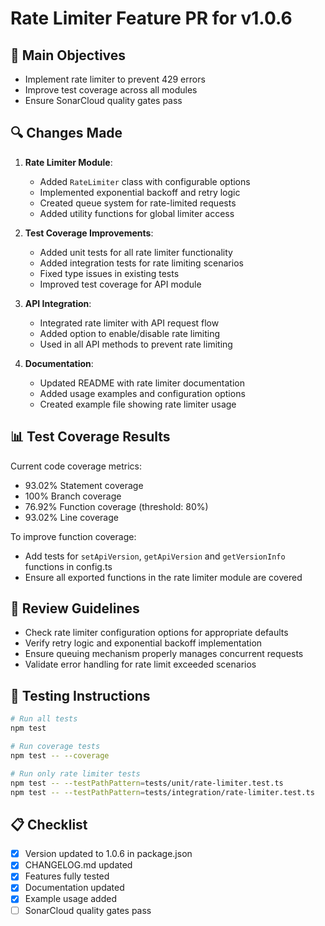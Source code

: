 # Rate Limiter Feature PR for v1.0.6

## 🎯 Main Objectives
- Implement rate limiter to prevent 429 errors 
- Improve test coverage across all modules
- Ensure SonarCloud quality gates pass

## 🔍 Changes Made
1. **Rate Limiter Module**:
   - Added `RateLimiter` class with configurable options
   - Implemented exponential backoff and retry logic
   - Created queue system for rate-limited requests
   - Added utility functions for global limiter access

2. **Test Coverage Improvements**:
   - Added unit tests for all rate limiter functionality
   - Added integration tests for rate limiting scenarios
   - Fixed type issues in existing tests
   - Improved test coverage for API module

3. **API Integration**:
   - Integrated rate limiter with API request flow
   - Added option to enable/disable rate limiting
   - Used in all API methods to prevent rate limiting

4. **Documentation**:
   - Updated README with rate limiter documentation
   - Added usage examples and configuration options
   - Created example file showing rate limiter usage

## 📊 Test Coverage Results
Current code coverage metrics:
- 93.02% Statement coverage
- 100% Branch coverage
- 76.92% Function coverage (threshold: 80%)
- 93.02% Line coverage

To improve function coverage:
- Add tests for `setApiVersion`, `getApiVersion` and `getVersionInfo` functions in config.ts
- Ensure all exported functions in the rate limiter module are covered

## 🤝 Review Guidelines
- Check rate limiter configuration options for appropriate defaults
- Verify retry logic and exponential backoff implementation
- Ensure queuing mechanism properly manages concurrent requests
- Validate error handling for rate limit exceeded scenarios

## 📝 Testing Instructions
```bash
# Run all tests
npm test

# Run coverage tests 
npm test -- --coverage

# Run only rate limiter tests
npm test -- --testPathPattern=tests/unit/rate-limiter.test.ts
npm test -- --testPathPattern=tests/integration/rate-limiter.test.ts
```

## 📋 Checklist
- [x] Version updated to 1.0.6 in package.json
- [x] CHANGELOG.md updated
- [x] Features fully tested
- [x] Documentation updated
- [x] Example usage added
- [ ] SonarCloud quality gates pass 